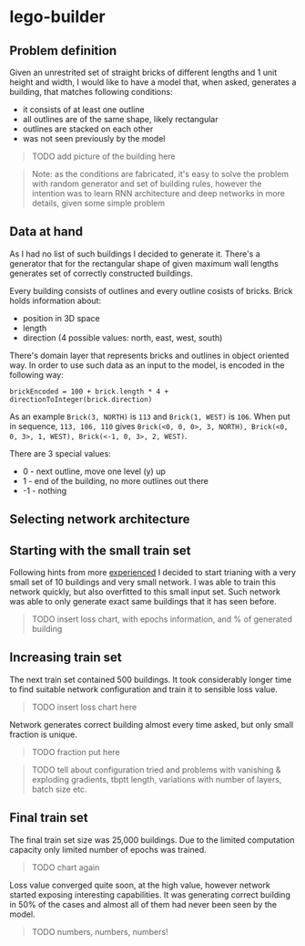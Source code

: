 # lego-builder

## Problem definition

Given an unrestrited set of straight bricks of different lengths and 1 unit height and width, I would like to have
a model that, when asked, generates a building, that matches following conditions:
 * it consists of at least one outline
 * all outlines are of the same shape, likely rectangular
 * outlines are stacked on each other
 * was not seen previously by the model
> TODO add picture of the building here

> Note: as the conditions are fabricated, it's easy to solve the problem with random generator and set of building rules, however 
the intention was to learn RNN architecture and deep networks in more details, given some simple problem

## Data at hand

As I had no list of such buildings I decided to generate it. There's a generator that for the rectangular shape of given maximum
wall lengths generates set of correctly constructed buildings.

Every building consists of outlines and every outline cosists of bricks. Brick holds information about:
 * position in 3D space
 * length
 * direction (4 possible values: north, east, west, south)
 
 There's domain layer that represents bricks and outlines in object oriented way. In order to use such data as an input to the model, is encoded in the following way:
 ```
 brickEncoded = 100 + brick.length * 4 + directionToInteger(brick.direction)
 ```
 As an example `Brick(3, NORTH)` is `113` and `Brick(1, WEST)` is `106`. When put in sequence, `113, 106, 110` gives `Brick(<0, 0, 0>, 3, NORTH), Brick(<0, 0, 3>, 1, WEST), Brick(<-1, 0, 3>, 2, WEST)`.
 
 There are 3 special values:
 * 0 - next outline, move one level (y) up
 * 1 - end of the building, no more outlines out there
 * -1 - nothing
 
## Selecting network architecture
 
## Starting with the small train set

Following hints from more [experienced](https://blog.slavv.com/37-reasons-why-your-neural-network-is-not-working-4020854bd607)
I decided to start trianing with a very small set of 10 buildings and very small network. I was able to train this network quickly, but also overfitted to this small input set. Such network was able to only generate exact same buildings that it has
seen before.

> TODO insert loss chart, with epochs information, and % of generated building

## Increasing train set

The next train set contained 500 buildings. It took considerably longer time to find suitable network configuration and train it to sensible loss value. 

> TODO insert loss chart here

Network generates correct building almost every time asked, but only small fraction is unique.

> TODO fraction put here

> TODO tell about configuration tried and problems with vanishing & exploding gradients, tbptt length, variations with number of layers, batch size etc.

## Final train set

The final train set size was 25,000 buildings. Due to the limited computation capacity only limited number of epochs was trained.

> TODO chart again

Loss value converged quite soon, at the high value, however network started exposing interesting capabilities. It was generating correct building in 50% of the cases and almost all of them had never been seen by the model.

> TODO numbers, numbers, numbers!
